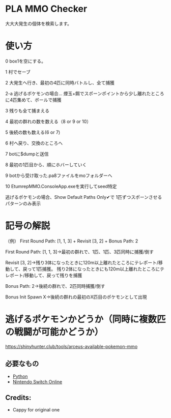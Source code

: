 # PLA MMO Checker
大大大発生の個体を検索します。

# 使い方

0 box1を空にする。

1 村でセーブ

2 大発生へ行き、最初の4匹に同時バトルし、全て捕獲

2-a 逃げるポケモンの場合… 煙玉+餌でスポーンポイントから少し離れたところに4匹集めて、ボールで捕獲

3 残りも全て捕まえる

4 最初の群れの数を数える（8 or 9 or 10）

5 後続の数も数える(6 or 7)

6 村へ戻り、交換のところへ

7 botに$dumpと送信

8 最初の1匹目から、順にホバーしていく

9 botから受け取った.pa8ファイルをmoフォルダーへ

10 EtumrepMMO.ConsoleApp.exeを実行してseed特定


逃げるポケモンの場合、Show Default Paths Only✔で
1匹ずつスポーンさせるパターンのみ表示

# 記号の解説
（例）
First Round Path: [1, 1, 3] + Revisit [3, 2] + Bonus Path: 2

First Round Path: [1, 1, 3]→最初の群れで、1匹、1匹、3匹同時に捕獲/倒す

Revisit [3, 2]→残り3体になったときに120m以上離れたところにテレポート/移動して、戻って1匹捕獲。
残り2体になったときにも120m以上離れたところにテレポート/移動して、戻って残りを捕獲

Bonus Path: 2→後続の群れで、2匹同時捕獲/倒す

Bonus Init Spawn X→後続の群れの最初のX匹目のポケモンとして出現


# 逃げるポケモンかどうか（同時に複数匹の戦闘が可能かどうか）
https://shinyhunter.club/tools/arceus-available-pokemon-mmo

## 必要なもの
* [Python](https://www.python.org/downloads/)
* [Nintendo Switch Online](https://www.nintendo.co.jp/hardware/switch/onlineservice/pricing/index.html)

## Credits:
* Cappy for original one
